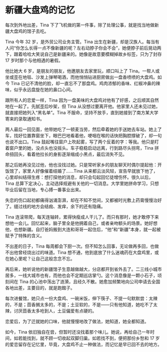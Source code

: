 # 新疆大盘鸡的记忆

每次到外地出差，Tina 下了飞机做的第一件事，除了处理公事，就是找当地做新疆大盘鸡的馆子去吃。

Tina 今年 32 岁，是外贸公司业务主管。Tina 出生在新疆，却是汉族人。每当有人问“你怎么长得一点不像新疆的呢？左右动脖子你会不会”，她便脖子前后晃动两下，跟着哈哈大笑说自己是新疆来的。她像是故意要模糊掉故乡标签，只为了封存 17 岁时那个与他相遇的暑假。

他比她大 6 岁，是朋友的朋友，他邀朋友去家里玩，顺口叫上了 Tina。一帮人或坐或歪在地毯、沙发上弹琴喝酒，而他悄悄钻进厨房做出一盘香喷喷的大盘鸡。如今 Tina 已记不清他的脸，却一直忘不了那盘鸡。鸡肉浓郁的香味、红椒冲鼻的辣味，似乎永远盘旋在她的鼻口心间。

跟所有人的恋爱一样，Tina 因为一盘美味的大盘鸡对他有了好感，之后顺其自然地在一起了。先腻歪后吵架，但 Tina 从没想过要离开他。他家里人还未见过她，就直接把她列入“黑名单”。Tina 不服命，坚持不放手，直到她接到了南方某大学寄来的录取通知书。

两人最后一回见面，他带她吃了一顿麦当劳，然后牵着她的手送她去车站。她上了车，找好位置靠窗坐下，眼巴巴地看着他，哽咽在喉的话快把胸腔撑破了，却一句也说不出口。Tina 鼓起嘴往窗户上吹起雾，写了两个反着的字：等我。他只是盯着窗户里的她，没点头也没摇头。车子稳稳启动远离，行到路尽头拐弯，Tina 拼命扭回头，看着他拉长的身影逐渐缩成小黑点，最后消失不见。

那之后她再没见过他，他也没找过她。只是常听家乡的朋友聊天时偶尔提起他：开饭馆了，家里人好像催着结婚了……Tina 从来都云淡风轻，宣告早就放下他了，心里却纠结得生疼：想打探他的消息，却只会勾起回忆徒增伤怀。很久以后，Tina 总算下定决心，主动选择规避有关他的一切消息。大学里她拼命学习，只想毕业后留在当地，专心搏一番事业出来。

失恋的伤口起初都痛得汹涌澎湃，却在不知不觉间，又都被时光敷上药膏慢慢治好了。缝过线的地方会结痂、发痒，余下的还有隐痛。

Tina 连滚带爬，每天连轴转，累得快瘦成人干儿了。而只有那时，她才敢停下来想他一会儿。回忆起来，脑子里全是他拥着自己，或者亲吻额头的场景。她好想他，也想新疆。自打爸妈搬到大连和哥哥一起住后，“他”和“新疆”本身，就一起被赋予了特殊的含义。

不出差的日子，Tina 每周都会下厨一次。但不知怎么回事，无论做再多回，也做不出他曾经烧出过的味道。Tina 想不通，他到底放了什么迷魂药在大盘鸡里，或在她心里呢？让自己这般念念不忘。

再后来，她听说他的新疆馆子生意越做越大，分店都开到省外去了。二三线小城市居多，一线大城市也有，而他也会不定期巡店掌勺。这个消息像是一颗小石子，顷刻间在 Tina 的心池中荡出了涟漪，且经久不散。她愈加频繁地向公司申请去全国各地出差，主要目的，就是跑館子。

每次进餐馆，她只点一份大盘鸡、一碗米饭，伸下筷子、不提一句默默尝：太辣的，不是；茴香搁太多的，不是；土豆软的，不是——只有他知道，她吃不了太辣，讨厌茴香太多呛到人，土豆偏爱有点硬的。

恋爱后，为了迁就她的口味，他就慢慢地改了做法，她知道，她全都知道。

如今，Tina 依旧独自在尝，但暂时还没找着那个味儿。她说，再给自己一年时间，如若能找到，就不顾一切收起双脚归巢。如若找不到，便把那份乡愁和 17 岁的爱恋留存在记忆里，毕竟，大盘鸡不止一种做法，而记忆是早已回不去的地方。